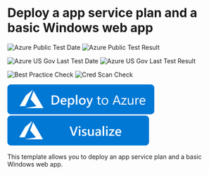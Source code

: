 # Deploy a app service plan and a basic Windows web app

![Azure Public Test Date](https://azurequickstartsservice.blob.core.windows.net/badges/101-webapp-basic-windows/PublicLastTestDate.svg)
![Azure Public Test Result](https://azurequickstartsservice.blob.core.windows.net/badges/101-webapp-basic-windows/PublicDeployment.svg)

![Azure US Gov Last Test Date](https://azurequickstartsservice.blob.core.windows.net/badges/101-webapp-basic-windows/FairfaxLastTestDate.svg)
![Azure US Gov Last Test Result](https://azurequickstartsservice.blob.core.windows.net/badges/101-webapp-basic-windows/FairfaxDeployment.svg)

![Best Practice Check](https://azurequickstartsservice.blob.core.windows.net/badges/101-webapp-basic-windows/BestPracticeResult.svg)
![Cred Scan Check](https://azurequickstartsservice.blob.core.windows.net/badges/101-webapp-basic-windows/CredScanResult.svg)

[![Deploy To Azure](https://raw.githubusercontent.com/Azure/azure-quickstart-templates/master/1-CONTRIBUTION-GUIDE/images/deploytoazure.svg?sanitize=true)](https://portal.azure.com/#create/Microsoft.Template/uri/https%3A%2F%2Fgithub.com%2FAzure%2Fazure-quickstart-templates%2Ftree%2Fmaster%2F101-webapp-basic-windows%2Fazuredeploy.json)
[![Visualize](https://raw.githubusercontent.com/Azure/azure-quickstart-templates/master/1-CONTRIBUTION-GUIDE/images/visualizebutton.svg?sanitize=true)](http://armviz.io/#/?load=https://github.com/Azure/azure-quickstart-templates/tree/master/101-webapp-basic-windows/azuredeploy.json)

This template allows you to deploy an app service plan and a basic Windows web
app.
